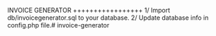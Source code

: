 INVOICE GENERATOR
+++++++++++++++++
1/ Import db/invoicegenerator.sql to your database.
2/ Update database info in config.php file.# invoice-generator
